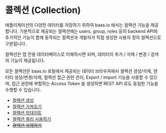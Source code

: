 # 콜렉션 (Collection)
애플리케이션의 다양한 데이터를 저장하기 위하여 baas.io 에서는 컬랙션 기능을 제공합니다. 기본적으로 제공되는 컬랙션에는 users, group, roles 등의 backend API와 추가적인 기능이 함께 동작되는 컬랙션과 개발자가 직접 생성한 사용자 정의 컬랙션으로 구분됩니다.

컬랙션은 앱 전용 데이터베이스로 이해하시면 되며, 데이터의 추가 / 삭제 / 변경 / 검색 의 기능이 제공됩니다.

모든 컬랙션은 baas.io 포털에서 제공되는 데이터 브라우져에서 컬랙션 생성/삭제, 엔터티 생성/변경/삭제, 컬랙션 접근 권한 관리, Export / Import 기능을 사용할 수 있으며, 접근 권한에 부합하는 Access Token 을 생성하면 REST API 로도 동일한 기능을 수행할 수 있습니다.

* [컬랙션 생성](./collection/create)
* [컬랙션 가져오기](./collection/read)
* [컬랙션 업데이트](./collection/update)
* [컬랙션 쿼리 사용하기](./collection/query)
* ~~[컬랙션 삭제하기](./collection/delete)~~